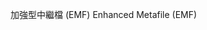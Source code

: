 <span data-ttu-id="c5406-101">加強型中繼檔 (EMF) </span><span class="sxs-lookup"><span data-stu-id="c5406-101">Enhanced Metafile (EMF)</span></span>